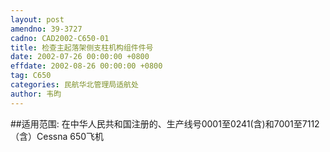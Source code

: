 ```yaml
---
layout: post
amendno: 39-3727
cadno: CAD2002-C650-01
title: 检查主起落架侧支柱机构组件件号
date: 2002-07-26 00:00:00 +0800
effdate: 2002-08-26 00:00:00 +0800
tag: C650
categories: 民航华北管理局适航处
author: 韦昀
---
```


##适用范围:
在中华人民共和国注册的、生产线号0001至0241(含)和7001至7112（含）Cessna 650飞机

